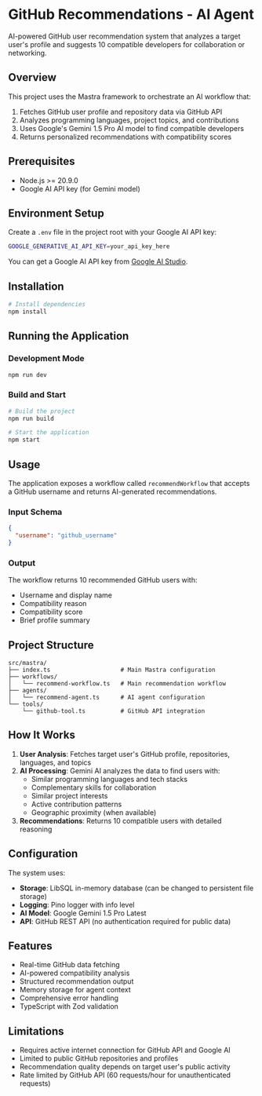 # GitHub Recommendations - AI Agent

AI-powered GitHub user recommendation system that analyzes a target user's profile and suggests 10 compatible developers for collaboration or networking.

## Overview

This project uses the Mastra framework to orchestrate an AI workflow that:
1. Fetches GitHub user profile and repository data via GitHub API
2. Analyzes programming languages, project topics, and contributions
3. Uses Google's Gemini 1.5 Pro AI model to find compatible developers
4. Returns personalized recommendations with compatibility scores

## Prerequisites

- Node.js >= 20.9.0
- Google AI API key (for Gemini model)

## Environment Setup

Create a `.env` file in the project root with your Google AI API key:

```bash
GOOGLE_GENERATIVE_AI_API_KEY=your_api_key_here
```

You can get a Google AI API key from [Google AI Studio](https://makersuite.google.com/app/apikey).

## Installation

```bash
# Install dependencies
npm install
```

## Running the Application

### Development Mode
```bash
npm run dev
```

### Build and Start
```bash
# Build the project
npm run build

# Start the application
npm start
```

## Usage

The application exposes a workflow called `recommendWorkflow` that accepts a GitHub username and returns AI-generated recommendations.

### Input Schema
```json
{
  "username": "github_username"
}
```

### Output
The workflow returns 10 recommended GitHub users with:
- Username and display name
- Compatibility reason
- Compatibility score
- Brief profile summary

## Project Structure

```
src/mastra/
├── index.ts                    # Main Mastra configuration
├── workflows/
│   └── recommend-workflow.ts   # Main recommendation workflow
├── agents/
│   └── recommend-agent.ts      # AI agent configuration
└── tools/
    └── github-tool.ts          # GitHub API integration
```

## How It Works

1. **User Analysis**: Fetches target user's GitHub profile, repositories, languages, and topics
2. **AI Processing**: Gemini AI analyzes the data to find users with:
   - Similar programming languages and tech stacks
   - Complementary skills for collaboration
   - Similar project interests
   - Active contribution patterns
   - Geographic proximity (when available)
3. **Recommendations**: Returns 10 compatible users with detailed reasoning

## Configuration

The system uses:
- **Storage**: LibSQL in-memory database (can be changed to persistent file storage)
- **Logging**: Pino logger with info level
- **AI Model**: Google Gemini 1.5 Pro Latest
- **API**: GitHub REST API (no authentication required for public data)

## Features

- Real-time GitHub data fetching
- AI-powered compatibility analysis
- Structured recommendation output
- Memory storage for agent context
- Comprehensive error handling
- TypeScript with Zod validation

## Limitations

- Requires active internet connection for GitHub API and Google AI
- Limited to public GitHub repositories and profiles
- Recommendation quality depends on target user's public activity
- Rate limited by GitHub API (60 requests/hour for unauthenticated requests)